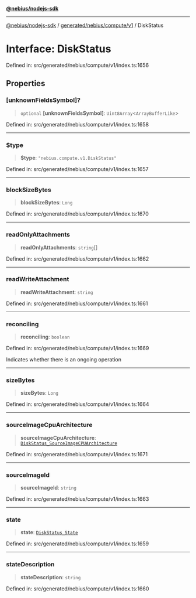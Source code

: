 [**@nebius/nodejs-sdk**](../../../../../README.md)

***

[@nebius/nodejs-sdk](../../../../../README.md) / [generated/nebius/compute/v1](../README.md) / DiskStatus

# Interface: DiskStatus

Defined in: src/generated/nebius/compute/v1/index.ts:1656

## Properties

### \[unknownFieldsSymbol\]?

> `optional` **\[unknownFieldsSymbol\]**: `Uint8Array`\<`ArrayBufferLike`\>

Defined in: src/generated/nebius/compute/v1/index.ts:1658

***

### $type

> **$type**: `"nebius.compute.v1.DiskStatus"`

Defined in: src/generated/nebius/compute/v1/index.ts:1657

***

### blockSizeBytes

> **blockSizeBytes**: `Long`

Defined in: src/generated/nebius/compute/v1/index.ts:1670

***

### readOnlyAttachments

> **readOnlyAttachments**: `string`[]

Defined in: src/generated/nebius/compute/v1/index.ts:1662

***

### readWriteAttachment

> **readWriteAttachment**: `string`

Defined in: src/generated/nebius/compute/v1/index.ts:1661

***

### reconciling

> **reconciling**: `boolean`

Defined in: src/generated/nebius/compute/v1/index.ts:1669

Indicates whether there is an ongoing operation

***

### sizeBytes

> **sizeBytes**: `Long`

Defined in: src/generated/nebius/compute/v1/index.ts:1664

***

### sourceImageCpuArchitecture

> **sourceImageCpuArchitecture**: [`DiskStatus_SourceImageCPUArchitecture`](../type-aliases/DiskStatus_SourceImageCPUArchitecture.md)

Defined in: src/generated/nebius/compute/v1/index.ts:1671

***

### sourceImageId

> **sourceImageId**: `string`

Defined in: src/generated/nebius/compute/v1/index.ts:1663

***

### state

> **state**: [`DiskStatus_State`](../type-aliases/DiskStatus_State.md)

Defined in: src/generated/nebius/compute/v1/index.ts:1659

***

### stateDescription

> **stateDescription**: `string`

Defined in: src/generated/nebius/compute/v1/index.ts:1660
